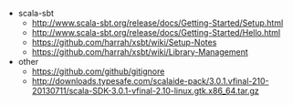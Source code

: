 - scala-sbt
  - <http://www.scala-sbt.org/release/docs/Getting-Started/Setup.html>
  - <http://www.scala-sbt.org/release/docs/Getting-Started/Hello.html>
  - <https://github.com/harrah/xsbt/wiki/Setup-Notes>
  - <https://github.com/harrah/xsbt/wiki/Library-Management>
- other
  - <https://github.com/github/gitignore>
  - <http://downloads.typesafe.com/scalaide-pack/3.0.1.vfinal-210-20130711/scala-SDK-3.0.1-vfinal-2.10-linux.gtk.x86_64.tar.gz>
